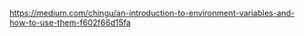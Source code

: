 https://medium.com/chingu/an-introduction-to-environment-variables-and-how-to-use-them-f602f66d15fa

